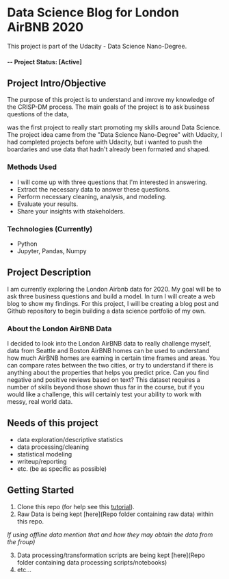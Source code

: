 # Data Science Blog for London AirBNB 2020
This project is part of the Udacity - Data Science Nano-Degree.

#### -- Project Status: [Active]

## Project Intro/Objective
The purpose of this project is to understand and imrove my knowledge of the CRISP-DM process. The main goals of the project is to ask business questions of the data, 

was the first project to really start promoting my skills around Data Science. The project idea came from the "Data Science Nano-Degree" with Udacity, I had completed projects before with Udacity, but i wanted to push the boardaries and use data that hadn't already been formated and shaped. 

### Methods Used 
- I will come up with three questions that I'm interested in answering.
- Extract the necessary data to answer these questions.
- Perform necessary cleaning, analysis, and modeling.
- Evaluate your results.
- Share your insights with stakeholders.

### Technologies (Currently)
* Python
* Jupyter, Pandas, Numpy 

## Project Description
I am currently exploring the London Airbnb data for 2020. My goal will be to ask three business questions and build a model. In turn I will create a web blog to show my findings. 
For this project, I will be creating a blog post and Github repository to begin building a data science portfolio of my own. 

### About the London AirBNB Data
I decided to look into the London AirBNB data to really challenge myself, data from Seattle and Boston AirBNB homes can be used to understand how much AirBNB homes are earning in certain time frames and areas. You can compare rates between the two cities, or try to understand if there is anything about the properties that helps you predict price. Can you find negative and positive reviews based on text? This dataset requires a number of skills beyond those shown thus far in the course, but if you would like a challenge, this will certainly test your ability to work with messy, real world data.

## Needs of this project
- data exploration/descriptive statistics
- data processing/cleaning
- statistical modeling
- writeup/reporting
- etc. (be as specific as possible)

## Getting Started
1. Clone this repo (for help see this [tutorial](https://help.github.com/articles/cloning-a-repository/)).
2. Raw Data is being kept [here](Repo folder containing raw data) within this repo.

*If using offline data mention that and how they may obtain the data from the froup)*

3. Data processing/transformation scripts are being kept [here](Repo folder containing data processing scripts/notebooks)
4. etc...

